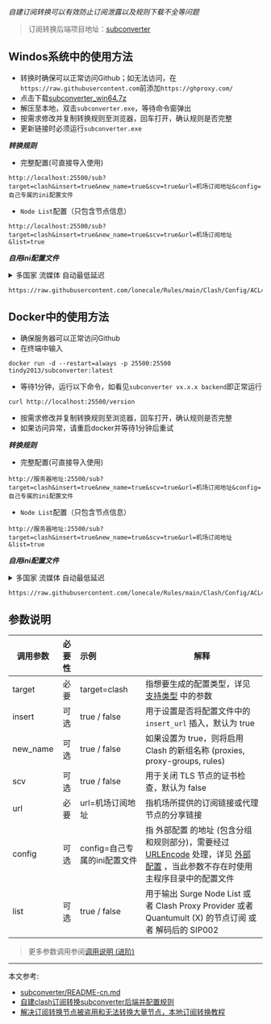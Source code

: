 _自建订阅转换可以有效防止订阅泄露以及规则下载不全等问题_

> 订阅转换后端项目地址：[subconverter](https://github.com/tindy2013/subconverter)


Windos系统中的使用方法
---

* 转换时确保可以正常访问Github；如无法访问，在`https://raw.githubusercontent.com`前添加`https://ghproxy.com/`
* 点击下载[subconverter_win64.7z](https://github.com/tindy2013/subconverter/releases/download/v0.7.2/subconverter_win64.7z)
* 解压至本地，双击`subconverter.exe`，等待命令窗弹出
* 按需求修改并复制转换规则至浏览器，回车打开，确认规则是否完整
* 更新链接时必须运行`subconverter.exe`

**_转换规则_**
    
   - 完整配置(可直接导入使用)

```
http://localhost:25500/sub?target=clash&insert=true&new_name=true&scv=true&url=机场订阅地址&config=自己专属的ini配置文件
```
  - `Node List`配置（只包含节点信息）

```
http://localhost:25500/sub?target=clash&insert=true&new_name=true&scv=true&url=机场订阅地址&list=true
```

**_自用ini配置文件_**

<details>
  <summary>多国家 流媒体 自动最低延迟</summary>

- [x] 地区分流（香港、台湾、日本、韩国、美国、新加坡）
- [x] 苹果、谷歌、微软、电报、游戏分流
- [x] 流媒体(Youtube、Netflix、TikTok、Disney)
- [x] 自动选择最低延迟
- [x] 负载均衡
- [x] 故障转移
- [x] 广告屏蔽

</details>

```
https://raw.githubusercontent.com/lonecale/Rules/main/Clash/Config/ACL4SSR_Online_Full.ini
```


Docker中的使用方法
---
* 确保服务器可以正常访问Github
* 在终端中输入
```
docker run -d --restart=always -p 25500:25500 tindy2013/subconverter:latest
```
* 等待1分钟，运行以下命令，如看见` subconverter vx.x.x backend `即正常运行
```
curl http://localhost:25500/version
```
* 按需求修改并复制转换规则至浏览器，回车打开，确认规则是否完整
* 如果访问异常，请重启docker并等待1分钟后重试

**_转换规则_**
    
   - 完整配置(可直接导入使用)

```
http://服务器地址:25500/sub?target=clash&insert=true&new_name=true&scv=true&url=机场订阅地址&config=自己专属的ini配置文件
```
  - `Node List`配置（只包含节点信息）

```
http://服务器地址:25500/sub?target=clash&insert=true&new_name=true&scv=true&url=机场订阅地址&list=true
```

**_自用ini配置文件_**

<details>
  <summary>多国家 流媒体 自动最低延迟</summary>

- [x] 地区分流（香港、台湾、日本、韩国、美国、新加坡）
- [x] 苹果、谷歌、微软、电报、游戏分流
- [x] 流媒体(Youtube、Netflix、TikTok、Disney)
- [x] 自动选择最低延迟
- [x] 负载均衡
- [x] 故障转移
- [x] 广告屏蔽

</details>

```
https://raw.githubusercontent.com/lonecale/Rules/main/Clash/Config/ACL4SSR_Online_Full.ini
```


参数说明
---
| 调用参数   | 必要性 | 示例                        | 解释                                                                                                                  |
| ------ | :-: | :------------------------ | ------------------------------------------------------------------------------------------------------------------- |
| target |  必要 | target=clash               | 指想要生成的配置类型，详见 [支持类型](#支持类型) 中的参数                                                                                  |
| insert        |  可选 | true / false              | 用于设置是否将配置文件中的 `insert_url` 插入，默认为 true                                                                                                                                                                      |
| new_name      |  可选 | true / false              | 如果设置为 true，则将启用 Clash 的新组名称 (proxies, proxy-groups, rules)                                                                                                                                                  |
| scv           |  可选 | true / false              | 用于关闭 TLS 节点的证书检查，默认为 false                                                                                                                                                                                  |
| url    |  必要 | url=机场订阅地址             | 指机场所提供的订阅链接或代理节点的分享链接                                              |
| config |  可选 | config=自己专属的ini配置文件 | 指 外部配置 的地址 (包含分组和规则部分)，需要经过 [URLEncode](https://www.urlencoder.org/) 处理，详见 [外部配置](https://github.com/tindy2013/subconverter/blob/master/README-cn.md#%E5%A4%96%E9%83%A8%E9%85%8D%E7%BD%AE) ，当此参数不存在时使用 主程序目录中的配置文件 |
| list          |  可选 | true / false              | 用于输出 Surge Node List 或者 Clash Proxy Provider 或者 Quantumult (X) 的节点订阅 或者 解码后的 SIP002                                                                                                                         |
> 更多参数调用参阅[调用说明 (进阶)](https://github.com/tindy2013/subconverter/blob/master/README-cn.md#%E8%B0%83%E7%94%A8%E8%AF%B4%E6%98%8E-%E8%BF%9B%E9%98%B6)



***
本文参考:
* [subconverter/README-cn.md](https://github.com/tindy2013/subconverter/blob/master/README-cn.md#subconverter)
* [自建clash订阅转换subconverter后端并配置规则](https://s1oz.github.io/post/zi-jian-clash-ding-yue-zhuan-huan-hou-duan-bing-pei-zhi-gui-ze/) 
* [解决订阅转换节点被盗用和无法转换大量节点，本地订阅转换教程](https://www.youtube.com/watch?v=UxvjT_nHLo4)
